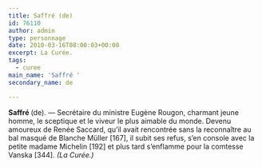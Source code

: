 ```yaml
---
title: Saffré (de)
id: 76110
author: admin
type: personnage
date: 2010-03-16T08:00:03+00:00
excerpt: La Curée.
tags:
  - curee
main_name: 'Saffré '
secondary_name: de

---
```

**<a name="Saffré (de)">Saffré </a>**<a name="Saffré (de)">(de)</a>. — Secrétaire du ministre Eugène Rougon, charmant jeune homme, le sceptique et le viveur le plus aimable du monde. Devenu amoureux de Renée Saccard, qu&rsquo;il avait rencontrée sans la reconnaître au bal masqué de Blanche Müller [167], il subit ses refus, s&rsquo;en console avec la petite madame Michelin [192] et plus tard s&rsquo;enflamme pour la comtesse Vanska [344]. _(La Curée.)_
